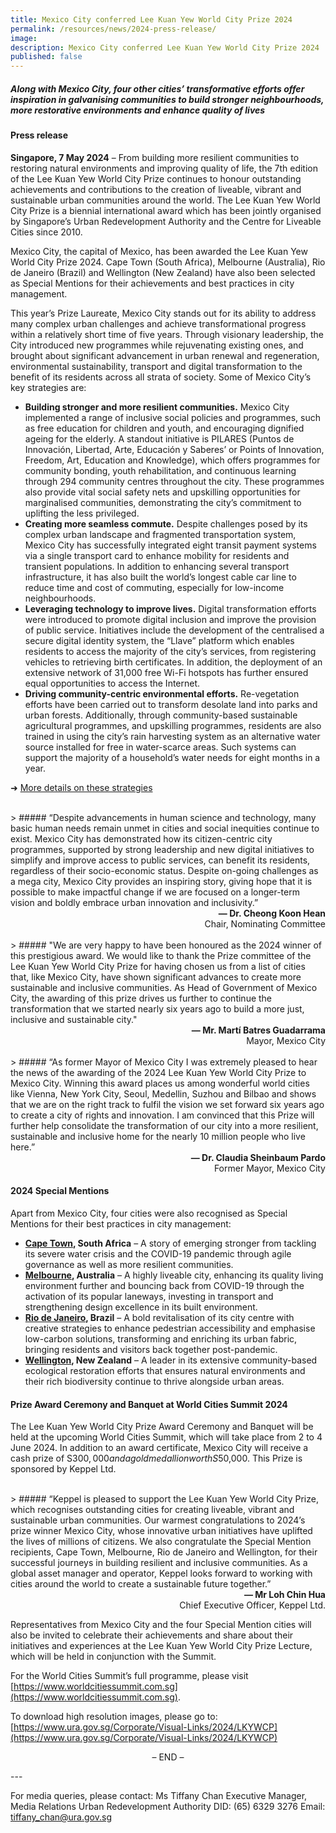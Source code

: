 ```yaml
---
title: Mexico City conferred Lee Kuan Yew World City Prize 2024
permalink: /resources/news/2024-press-release/
image: 
description: Mexico City conferred Lee Kuan Yew World City Prize 2024
published: false
---
```


##### Along with Mexico City, four other cities’ transformative efforts offer inspiration in galvanising communities to build stronger neighbourhoods, more restorative environments and enhance quality of lives 

#### **Press release**

**Singapore, 7 May 2024** – From building more resilient communities to restoring natural environments and improving quality of life, the 7th edition of the Lee Kuan Yew World City Prize continues to honour outstanding achievements and contributions to the creation of liveable, vibrant and sustainable urban communities around the world. The Lee Kuan Yew World City Prize is a biennial international award which has been jointly organised by Singapore’s Urban Redevelopment Authority and the Centre for Liveable Cities since 2010.

Mexico City, the capital of Mexico, has been awarded the Lee Kuan Yew World City Prize 2024. Cape Town (South Africa), Melbourne (Australia), Rio de Janeiro (Brazil) and Wellington (New Zealand) have also been selected as Special Mentions for their achievements and best practices in city management.

This year’s Prize Laureate, Mexico City stands out for its ability to address many complex urban challenges and achieve transformational progress within a relatively short time of five years. Through visionary leadership, the City introduced new programmes while rejuvenating existing ones, and brought about significant advancement in urban renewal and regeneration, environmental sustainability, transport and digital transformation to the benefit of its residents across all strata of society. Some of Mexico City’s key strategies are:

- **Building stronger and more resilient communities.** Mexico City implemented a range of inclusive social policies and programmes, such as free education for children and youth, and encouraging dignified ageing for the elderly. A standout initiative is PILARES (Puntos de Innovación, Libertad, Arte, Educación y Saberes’ or Points of Innovation, Freedom, Art, Education and Knowledge), which offers programmes for community bonding, youth rehabilitation, and continuous learning through 294 community centres throughout the city. These programmes also provide vital social safety nets and upskilling opportunities for marginalised communities, demonstrating the city’s commitment to uplifting the less privileged.
- **Creating more seamless commute.** Despite challenges posed by its complex urban landscape and fragmented transportation system, Mexico City has successfully integrated eight transit payment systems via a single transport card to enhance mobility for residents and transient populations. In addition to enhancing several transport infrastructure, it has also built the world’s longest cable car line to reduce time and cost of commuting, especially for low-income neighbourhoods.
- **Leveraging technology to improve lives.** Digital transformation efforts were introduced to promote digital inclusion and improve the provision of public service. Initiatives include the development of the centralised a secure digital identity system, the “Llave” platform which enables residents to access the majority of the city’s services, from registering vehicles to retrieving birth certificates. In addition, the deployment of an extensive network of 31,000 free Wi-Fi hotspots has further ensured equal opportunities to access the Internet. 
- **Driving community-centric environmental efforts.** Re-vegetation efforts have been carried out to transform desolate land into parks and urban forests. Additionally,  through community-based sustainable agricultural programmes, and upskilling programmes, residents are also trained in using the city’s rain harvesting system as an alternative water source installed for free in water-scarce areas. Such systems can support the majority of a household’s water needs for eight months in a year.

➜ [More details on these strategies](/mexico-city/)

<br>
> ##### “Despite advancements in human science and technology, many basic human needs remain unmet in cities and social inequities continue to exist. Mexico City has demonstrated how its citizen-centric city programmes, supported by strong leadership and new digital initiatives to simplify and improve access to public services, can benefit its residents, regardless of their socio-economic status. Despite on-going challenges as a mega city, Mexico City provides an inspiring story, giving hope that it is possible to make impactful change if we are focused on a longer-term vision and boldly embrace urban innovation and inclusivity.”

<div align="right"><b>— Dr. Cheong Koon Hean</b> <br> Chair, Nominating Committee</div>

<br>
> ##### "We are very happy to have been honoured as the 2024 winner of this prestigious award. We would like to thank the Prize committee of the Lee Kuan Yew World City Prize for having chosen us from a list of cities that, like Mexico City, have shown significant advances to create more sustainable and inclusive communities. As Head of Government of Mexico City, the awarding of this prize drives us further to continue the transformation that we started nearly six years ago to build a more just, inclusive and sustainable city."

<div align="right"><b>— Mr. Martí Batres Guadarrama</b> <br> Mayor, Mexico City</div>

<br>
> ##### “As former Mayor of Mexico City I was extremely pleased to hear the news of the awarding of the 2024 Lee Kuan Yew World City Prize to Mexico City. Winning this award places us among wonderful world cities like Vienna, New York City, Seoul, Medellin, Suzhou and Bilbao and shows that we are on the right track to fulfil the vision we set forward six years ago to create a city of rights and innovation. I am convinced that this Prize will further help consolidate the transformation of our city into a more resilient, sustainable and inclusive home for the nearly 10 million people who live here.”

<div align="right"><b>— Dr. Claudia Sheinbaum Pardo</b> <br> Former Mayor, Mexico City</div>

#### **2024 Special Mentions**

Apart from Mexico City, four cities were also recognised as Special Mentions for their best practices in city management:

- **[Cape Town](/cape-town/), South Africa** – A story of emerging stronger from tackling its severe water crisis and the COVID-19 pandemic through agile governance as well as more resilient communities. 
- **[Melbourne](/melbourne2/), Australia** – A highly liveable city, enhancing its quality living environment further and bouncing back from COVID-19 through the activation of its popular laneways, investing in transport and strengthening design excellence in its built environment.
- **[Rio de Janeiro](/rio-de-janeiro/), Brazil** – A bold revitalisation of its city centre with creative strategies to enhance pedestrian accessibility and emphasise low-carbon solutions, transforming and enriching its urban fabric, bringing residents and visitors back together post-pandemic.
- **[Wellington](/wellington/), New Zealand** – A leader in its extensive community-based ecological restoration efforts that ensures natural environments and their rich biodiversity continue to thrive alongside urban areas.

#### **Prize Award Ceremony and Banquet at World Cities Summit 2024**

The Lee Kuan Yew World City Prize Award Ceremony and Banquet will be held at the upcoming World Cities Summit, which will take place from 2 to 4 June 2024. In addition to an award certificate, Mexico City will receive a cash prize of S$300,000 and a gold medallion worth S$50,000. This Prize is sponsored by Keppel Ltd.

<br>
> ##### “Keppel is pleased to support the Lee Kuan Yew World City Prize, which recognises outstanding cities for creating liveable, vibrant and sustainable urban communities. Our warmest congratulations to 2024’s prize winner Mexico City, whose innovative urban initiatives have uplifted the lives of millions of citizens. We also congratulate the Special Mention recipients, Cape Town, Melbourne, Rio de Janeiro and Wellington, for their successful journeys in building resilient and inclusive communities. As a global asset manager and operator, Keppel looks forward to working with cities around the world to create a sustainable future together.”

<div align="right"><b>— Mr Loh Chin Hua</b> <br> Chief Executive Officer, Keppel Ltd.</div>

Representatives from Mexico City and the four Special Mention cities will also be invited to celebrate their achievements and share about their initiatives and experiences at the Lee Kuan Yew World City Prize Lecture, which will be held in conjunction with the Summit.

For the World Cities Summit’s full programme, please visit [https://www.worldcitiessummit.com.sg](https://www.worldcitiessummit.com.sg).

To download high resolution images, please go to: 
[https://www.ura.gov.sg/Corporate/Visual-Links/2024/LKYWCP](https://www.ura.gov.sg/Corporate/Visual-Links/2024/LKYWCP)

<p align="center">– END –</p>
---

For media queries, please contact:
Ms Tiffany Chan
Executive Manager, Media Relations
Urban Redevelopment Authority
DID: (65) 6329 3276 
Email: tiffany_chan@ura.gov.sg 
